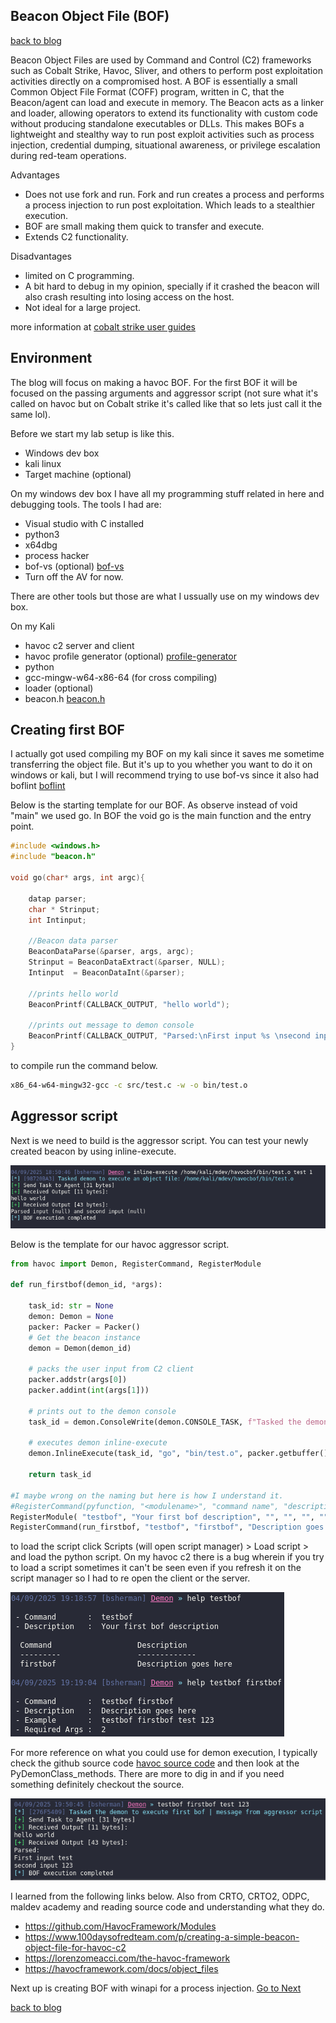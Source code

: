 ## Beacon Object File (BOF)
[back to blog](../blog.md)

Beacon Object Files are used by Command and Control (C2) frameworks such as Cobalt Strike, Havoc, Sliver, and others to perform post exploitation activities directly on a compromised host. A BOF is essentially a small Common Object File Format (COFF) program, written in C, that the Beacon/agent can load and execute in memory. The Beacon acts as a linker and loader, allowing operators to extend its functionality with custom code without producing standalone executables or DLLs. This makes BOFs a lightweight and stealthy way to run post exploit activities such as process injection, credential dumping, situational awareness, or privilege escalation during red-team operations.

Advantages
- Does not use fork and run. Fork and run creates a process and performs a process injection to run post exploitation. Which leads to a stealthier execution.
- BOF are small making them quick to transfer and execute.
- Extends C2 functionality.

Disadvantages
- limited on C programming.
- A bit hard to debug in my opinion, specially if it crashed the beacon will also crash resulting into losing access on the host. 
- Not ideal for a large project.

more information at [cobalt strike user guides](https://hstechdocs.helpsystems.com/manuals/cobaltstrike/current/userguide/content/topics/beacon-object-files_main.htm)

## Environment

The blog will focus on making a havoc BOF. For the first BOF it will be focused on the passing arguments and aggressor script (not sure what it's called on havoc but on Cobalt strike it's called like that so lets just call it the same lol). 

Before we start my lab setup is like this.
* Windows dev box
* kali linux
* Target machine (optional) 

On my windows dev box I have all my programming stuff related in here and debugging tools. The tools I had are:
* Visual studio with C installed
* python3
* x64dbg
* process hacker
* bof-vs (optional) [bof-vs](https://github.com/Cobalt-Strike/bof-vs)
* Turn off the AV for now.

There are other tools but those are what I ussually use on my windows dev box.

On my Kali
* havoc c2 server and client
* havoc profile generator (optional) [profile-generator](https://github.com/Ghost53574/havoc_profile_generator)
* python
* gcc-mingw-w64-x86-64 (for cross compiling)
* loader (optional)
* beacon.h [beacon.h](https://github.com/Cobalt-Strike/bof_template/blob/main/beacon.h)

## Creating first BOF

I actually got used compiling my BOF on my kali since it saves me sometime transferring the object file. But it's up to you whether you want to do it on windows or kali, but I will recommend trying to use bof-vs since it also had boflint [boflint](https://www.outflank.nl/blog/2025/06/30/bof-linting-for-accelerated-development/)

Below is the starting template for our BOF. As observe instead of void "main" we used go. In BOF the void go is the main function and the entry point.

```c
#include <windows.h>
#include "beacon.h"

void go(char* args, int argc){
    
    datap parser;
    char * Strinput;
    int Intinput;

    //Beacon data parser
    BeaconDataParse(&parser, args, argc);
    Strinput = BeaconDataExtract(&parser, NULL);
    Intinput  = BeaconDataInt(&parser);

    //prints hello world
    BeaconPrintf(CALLBACK_OUTPUT, "hello world");

    //prints out message to demon console
    BeaconPrintf(CALLBACK_OUTPUT, "Parsed:\nFirst input %s \nsecond input %d ", Strinput, Intinput);
}
```

to compile run the command below.

```bash
x86_64-w64-mingw32-gcc -c src/test.c -w -o bin/test.o
```

## Aggressor script

Next is we need to build is the aggressor script. You can test your newly created beacon by using inline-execute.

![alt text](img/image.png "Exucting BOF via inline-execute")

Below is the template for our havoc aggressor script.

```py
from havoc import Demon, RegisterCommand, RegisterModule

def run_firstbof(demon_id, *args):
    
    task_id: str = None
    demon: Demon = None
    packer: Packer = Packer() 
    # Get the beacon instance
    demon = Demon(demon_id)

    # packs the user input from C2 client
    packer.addstr(args[0])
    packer.addint(int(args[1]))

    # prints out to the demon console
    task_id = demon.ConsoleWrite(demon.CONSOLE_TASK, f"Tasked the demon to execute first bof | message from aggressor script")
    
    # executes demon inline-execute
    demon.InlineExecute(task_id, "go", "bin/test.o", packer.getbuffer(), False)

    return task_id

#I maybe wrong on the naming but here is how I understand it.
#RegisterCommand(pyfunction, "<modulename>", "command name", "description can be seen via help <modulename>", <not sure>, "shows an example usage command can be seen via help <modulename> <command name>", "example command to execute just the args ")
RegisterModule( "testbof", "Your first bof description", "", "", "", ""  )
RegisterCommand(run_firstbof, "testbof", "firstbof", "Description goes here", 0, "usage: ", "test 123")
```

to load the script click Scripts (will open script manager) > Load script > and load the python script. On my havoc c2 there is a bug wherein if you try to load a script sometimes it can't be seen even if you refresh it on the script manager so I had to re open the client or the server.

![alt text](img/image2.png "Aggressor script loaded")

For more reference on what you could use for demon execution, I typically check the github source code [havoc source code](https://github.com/HavocFramework/Havoc/blob/main/client/src/Havoc/PythonApi/PyDemonClass.cc) and then look at the PyDemonClass_methods. There are more to dig in and if you need something definitely checkout the source.

![alt text](img/image3.png "BOF executed and input parsed")

I learned from the following links below. Also from CRTO, CRTO2, ODPC, maldev academy and reading source code and understanding what they do.
- https://github.com/HavocFramework/Modules
- https://www.100daysofredteam.com/p/creating-a-simple-beacon-object-file-for-havoc-c2
- https://lorenzomeacci.com/the-havoc-framework
- https://havocframework.com/docs/object_files

Next up is creating BOF with winapi for a process injection.
[Go to Next](procinjbof.md)

[back to blog](../blog.md)